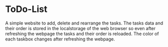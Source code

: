 # ToDo-List

A simple website to add, delete and rearrange the tasks.
The tasks data and their order is stored in the localstorage of the web browser so even after refreshing the webpage the tasks and their order is reloaded.
The color of each taskbox changes after refreshing the webpage.
